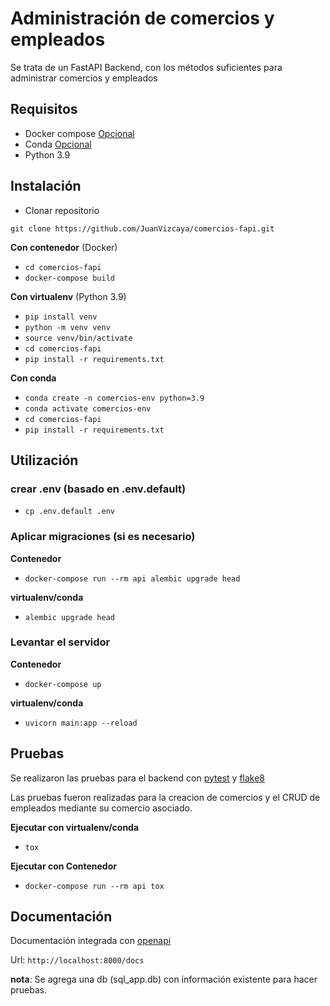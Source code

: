 # Administración de comercios y empleados
Se trata de un FastAPI Backend, con los métodos suficientes para administrar comercios y empleados

## Requisitos

- Docker compose [Opcional](https://docs.docker.com/engine/install/)
- Conda [Opcional](https://conda.io/projects/conda/en/latest/user-guide/install/index.html)
- Python 3.9


## Instalación

- Clonar repositorio

`git clone https://github.com/JuanVizcaya/comercios-fapi.git`

**Con contenedor** (Docker)

- `cd comercios-fapi`
- `docker-compose build`

**Con virtualenv** (Python 3.9)

- `pip install venv`
- `python -m venv venv`
- `source venv/bin/activate`
- `cd comercios-fapi`
- `pip install -r requirements.txt`

**Con conda**

- `conda create -n comercios-env python=3.9`
- `conda activate comercios-env`
- `cd comercios-fapi`
- `pip install -r requirements.txt`


## Utilización

### crear .env (basado en .env.default)

- `cp .env.default .env`

### Aplicar migraciones (si es necesario)

**Contenedor**

- `docker-compose run --rm api alembic upgrade head`

**virtualenv/conda**

- `alembic upgrade head`

### Levantar el servidor

**Contenedor**

- `docker-compose up`

**virtualenv/conda**

- `uvicorn main:app --reload`


## Pruebas

Se realizaron las pruebas para el backend con [pytest](https://docs.pytest.org/en/latest/) y [flake8](https://flake8.readthedocs.io/en/latest/)

Las pruebas fueron realizadas para la creacion de comercios y el CRUD de empleados mediante su comercio asociado.

**Ejecutar con virtualenv/conda**

- `tox`

**Ejecutar con Contenedor**

- `docker-compose run --rm api tox`

## Documentación
Documentación integrada con [openapi](https://swagger.io/specification/)

Url: 
`http://localhost:8000/docs`

__nota__: Se agrega una db (sql_app.db) con información existente para hacer pruebas.